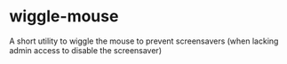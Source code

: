 wiggle-mouse
============

A short utility to wiggle the mouse to prevent screensavers (when lacking admin access to disable the screensaver)
